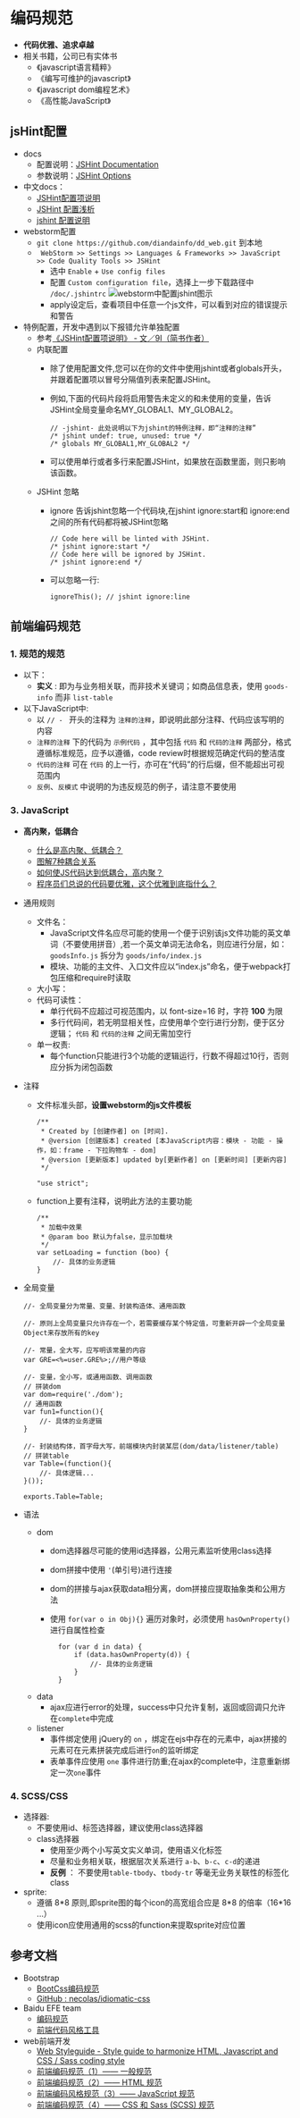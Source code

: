 
# 编码规范
- **代码优雅、追求卓越**
- 相关书籍，公司已有实体书
  - 《javascript语言精粹》
  - 《编写可维护的javascript》
  - 《javascript dom编程艺术》
  - 《高性能JavaScript》

## jsHint配置
- docs
  - 配置说明：[JSHint Documentation](http://jshint.com/docs/)
  - 参数说明：[JSHint Options](http://jshint.com/docs/options/)
- 中文docs：
  - [JSHint配置项说明](http://www.jianshu.com/p/4cb23f9e19d3)
  - [JSHint 配置浅析](http://jinlong.github.io/2014/10/25/jshint-configuration/?utm_source=tuicool&utm_medium=referral)
  - [jshint 配置说明](http://blog.csdn.net/u013261261/article/details/50236651)
- webstorm配置
  - ` git clone https://github.com/diandainfo/dd_web.git ` 到本地
  - ` WebStorm >> Settings >> Languages & Frameworks >> JavaScript >> Code Quality Tools >> JSHint`
    - 选中 `Enable` + `Use config files` 
    - 配置 ` Custom configuration file `，选择上一步下载路径中 `/doc/.jshintrc`
      ![webstorm中配置jshint图示](./.jshintrc.jpeg)
    - apply设定后，查看项目中任意一个js文件，可以看到对应的错误提示和警告  
- 特例配置，开发中遇到以下报错允许单独配置
  - 参考[《JSHint配置项说明》 - 文／9I（简书作者）](http://www.jianshu.com/p/4cb23f9e19d3)
  - 内联配置
    - 除了使用配置文件,您可以在你的文件中使用jshint或者globals开头，并跟着配置项以冒号分隔值列表来配置JSHint。
    - 例如,下面的代码片段将启用警告未定义的和未使用的变量，告诉JSHint全局变量命名MY_GLOBAL1、MY_GLOBAL2。
    
	  ```
      // -jshint- 此处说明以下为jshint的特例注释，即“注释的注释”
      /* jshint undef: true, unused: true */
	  /* globals MY_GLOBAL1,MY_GLOBAL2 */
	  ```
    - 可以使用单行或者多行来配置JSHint，如果放在函数里面，则只影响该函数。
  - JSHint 忽略
    - ignore 告诉jshint忽略一个代码块,在jshint ignore:start和 ignore:end之间的所有代码都将被JSHint忽略
    
      ```
	  // Code here will be linted with JSHint.
	  /* jshint ignore:start */
	  // Code here will be ignored by JSHint.
	  /* jshint ignore:end */
	  ``` 
    - 可以忽略一行:
    
      ```
	  ignoreThis(); // jshint ignore:line
	  ```

## 前端编码规范
### 1. 规范的规范
- 以下：
  - **实义** : 即为与业务相关联，而非技术关键词；如商品信息表，使用 `goods-info` 而非 `list-table` 
- 以下JavaScript中:
  - 以 `// - ` 开头的注释为 `注释的注释`，即说明此部分注释、代码应该写明的内容
  - `注释的注释` 下的代码为 `示例代码` ，其中包括 `代码` 和 `代码的注释` 两部分，格式遵循标准规范，应予以遵循，code review时根据规范确定代码的整洁度
  - `代码的注释` 可在 `代码` 的上一行，亦可在“代码”的行后缀，但不能超出可视范围内 
  - `反例`、`反模式` 中说明的为违反规范的例子，请注意不要使用

### 3. JavaScript
- **高内聚，低耦合**
  - [什么是高内聚、低耦合？](http://www.cnblogs.com/robnetcn/archive/2012/04/15/2449008.html)
  - [图解7种耦合关系](https://zhuanlan.zhihu.com/p/22281389)
  - [如何使JS代码达到低耦合，高内聚？](https://www.zhihu.com/question/35527487)
  - [程序员们总说的代码要优雅，这个优雅到底指什么？](https://www.zhihu.com/question/33320738)
- 通用规则
  - 文件名：
    - JavaScript文件名应尽可能的使用一个便于识别该js文件功能的英文单词（不要使用拼音）,若一个英文单词无法命名，则应进行分层，如：`goodsInfo.js` 拆分为 `goods/info/index.js`
    - 模块、功能的主文件、入口文件应以“index.js”命名，便于webpack打包压缩和require时读取
  - 大小写：
  - 代码可读性：
    - 单行代码不应超过可视范围内，以 font-size=16 时，字符 **100** 为限
    - 多行代码间，若无明显相关性，应使用单个空行进行分割，便于区分逻辑； `代码` 和 `代码的注释` 之间无需加空行
  - 单一权责:
    - 每个function只能进行3个功能的逻辑运行，行数不得超过10行，否则应分拆为闭包函数
  
- 注释
  - 文件标准头部，**设置webstorm的js文件模板**
  
    ```
	/**
	 * Created by [创建作者] on [时间].
	 * @version [创建版本] created [本JavaScript内容：模块 - 功能 - 操作，如：frame - 下拉购物车 - dom]
	 * @version [更新版本] updated by[更新作者] on [更新时间] [更新内容]
	 */
	 
	"use strict";
    ```
  - function上要有注释，说明此方法的主要功能
  
    ```
	/**
     * 加载中效果
     * @param boo 默认为false，显示加载块
     */
    var setLoading = function (boo) {
		//- 具体的业务逻辑
	}
    ```
- 全局变量
	```
	//- 全局变量分为常量、变量、封装构造体、通用函数
	
	//- 原则上全局变量只允许存在一个，若需要缓存某个特定值，可重新开辟一个全局变量Object来存放所有的key
	 
	//- 常量，全大写，应写明该常量的内容
	var GRE=<%=user.GRE%>;//用户等级
	 
	//- 变量，全小写，或通用函数、调用函数
	// 拼装dom
	var dom=require('./dom');
	// 通用函数
	var fun1=function(){
	    //- 具体的业务逻辑
	}
	 
	//- 封装结构体，首字母大写，前端模块内封装某层(dom/data/listener/table)
	// 拼装table
	var Table=(function(){
	    //- 具体逻辑...
	}());
	 
	exports.Table=Table;
	```
- 语法
  - dom 
    - dom选择器尽可能的使用id选择器，公用元素监听使用class选择 
    - dom拼接中使用 `'`(单引号)进行连接
    - dom的拼接与ajax获取data相分离，dom拼接应提取抽象类和公用方法 
    - 使用 ` for(var o in Obj){} ` 遍历对象时，必须使用 `hasOwnProperty()` 进行自属性检查
    
      ```
		for (var d in data) {
		    if (data.hasOwnProperty(d)) {
		        //- 具体的业务逻辑
		    }
		}
      ```
  - data
    - ajax应进行error的处理，success中只允许复制，返回或回调只允许在`complete`中完成
  - listener 
	- 事件绑定使用 jQuery的 `on` ，绑定在ejs中存在的元素中，ajax拼接的元素可在元素拼装完成后进行`on`的监听绑定
	- 表单事件应使用 `one` 事件进行防重;在ajax的complete中，注意重新绑定一次`one`事件

### 4. SCSS/CSS
- 选择器:
  - 不要使用id、标签选择器，建议使用class选择器
  - class选择器
    - 使用至少两个小写英文实义单词，使用语义化标签
    - 尽量和业务相关联，根据层次关系进行 `a-b`、`b-c`、`c-d`的递进
    - **反例** ： 不要使用`table-tbody`、`tbody-tr` 等毫无业务关联性的标签化class
- sprite:
  - 遵循 8\*8 原则,即sprite图的每个icon的高宽组合应是 8\*8 的倍率（16\*16 ...）
  - 使用icon应使用通用的scss的function来提取sprite对应位置

## 参考文档
- Bootstrap
  - [BootCss编码规范](http://codeguide.bootcss.com/#html-syntax)
  - [GitHub : necolas/idiomatic-css](https://github.com/necolas/idiomatic-css)
- Baidu EFE team
  - [编码规范](https://github.com/ecomfe/spec)
  - [前端代码风格工具](https://github.com/ecomfe/fecs/)
- web前端开发
  - [Web Styleguide - Style guide to harmonize HTML, Javascript and CSS / Sass coding style](https://github.com/gionkunz/chartist-js/blob/develop/CODINGSTYLE.md) 
  - [前端编码规范（1）—— 一般规范](http://www.css88.com/archives/5361) 
  - [前端编码规范（2）—— HTML 规范](http://www.css88.com/archives/5364)
  - [前端编码风格规范（3）—— JavaScript 规范](http://www.css88.com/archives/5366)
  - [前端编码规范（4）—— CSS 和 Sass (SCSS) 规范](http://www.css88.com/archives/5505)
